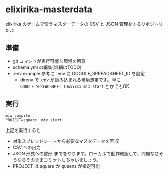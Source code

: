 # elixirika-masterdata

elixirika のゲームで使うマスターデータの CSV と JSON 管理をするリポジトリだよ

## 準備

- git コマンドが実行可能な環境を用意
- schema.yml の編集(詳細はTODO)
- .env.example 参考に .env に GOOGLE_SPREADSHEET_ID を設定
  - direnv で .env が読み込まれる環境想定です。単に `GOOGLE_SPREADSHEET_ID=xxxxx mix start` とかでもOK

## 実行

```
mix compile
PROJECT=square  mix start
```

上記を実行すると

- 対象スプレッドシートから必要なマスタデータを回収
- CSV への出力
- JSON 形式への整形 までをやります。ローカルで動作確認して、問題なさそうならそのままコミットしちゃいましょう。
- PROJECT は square か queens が指定可能
